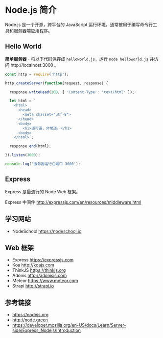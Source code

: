 # Node.js 简介

Node.js 是一个开源，跨平台的 JavaScript 运行环境，通常被用于编写命令行工具和服务器端应用程序。

## Hello World
**简单服务器** - 将以下代码保存成 `helloworld.js`，运行 `node helloworld.js` 并访问 http://localhost:3000 。
```javascript
const http = require('http');

http.createServer(function(request, response) {

  response.writeHead(200, { 'Content-Type': 'text/html' });

  let html = `
    <html>
      <head>
        <meta charset="utf-8">
      </head>
      <body>
        <h1>道可道，非常道。</h1>
      <body>
    </html>`;

  response.end(html);

}).listen(3000);

console.log('服务器运行在端口 3000');
```

## Express
Express 是最流行的 Node Web 框架。





Express 中间件 http://expressjs.com/en/resources/middleware.html

## 学习网站
* NodeSchool https://nodeschool.io

## Web 框架
* Express https://expressjs.com
* Koa http://koajs.com
* ThinkJS https://thinkjs.org
* Adonis http://adonisjs.com
* Meteor https://www.meteor.com
* Strapi http://strapi.io

## 参考链接
* https://nodejs.org
* http://node.green
* https://developer.mozilla.org/en-US/docs/Learn/Server-side/Express_Nodejs/Introduction
